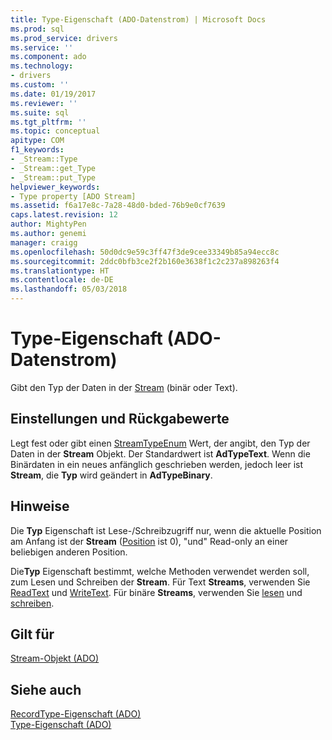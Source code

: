 ```yaml
---
title: Type-Eigenschaft (ADO-Datenstrom) | Microsoft Docs
ms.prod: sql
ms.prod_service: drivers
ms.service: ''
ms.component: ado
ms.technology:
- drivers
ms.custom: ''
ms.date: 01/19/2017
ms.reviewer: ''
ms.suite: sql
ms.tgt_pltfrm: ''
ms.topic: conceptual
apitype: COM
f1_keywords:
- _Stream::Type
- _Stream::get_Type
- _Stream::put_Type
helpviewer_keywords:
- Type property [ADO Stream]
ms.assetid: f6a17e8c-7a28-48d0-bded-76b9e0cf7639
caps.latest.revision: 12
author: MightyPen
ms.author: genemi
manager: craigg
ms.openlocfilehash: 50d0dc9e59c3ff47f3de9cee33349b85a94ecc8c
ms.sourcegitcommit: 2ddc0bfb3ce2f2b160e3638f1c2c237a898263f4
ms.translationtype: HT
ms.contentlocale: de-DE
ms.lasthandoff: 05/03/2018
---
```

# <a name="type-property-ado-stream"></a>Type-Eigenschaft (ADO-Datenstrom)
Gibt den Typ der Daten in der [Stream](../../../ado/reference/ado-api/stream-object-ado.md) (binär oder Text).  
  
## <a name="settings-and-return-values"></a>Einstellungen und Rückgabewerte  
 Legt fest oder gibt einen [StreamTypeEnum](../../../ado/reference/ado-api/streamtypeenum.md) Wert, der angibt, den Typ der Daten in der **Stream** Objekt. Der Standardwert ist **AdTypeText**. Wenn die Binärdaten in ein neues anfänglich geschrieben werden, jedoch leer ist **Stream**, die **Typ** wird geändert in **AdTypeBinary**.  
  
## <a name="remarks"></a>Hinweise  
 Die **Typ** Eigenschaft ist Lese-/Schreibzugriff nur, wenn die aktuelle Position am Anfang ist der **Stream** ([Position](../../../ado/reference/ado-api/position-property-ado.md) ist 0), "und" Read-only an einer beliebigen anderen Position.  
  
 Die**Typ** Eigenschaft bestimmt, welche Methoden verwendet werden soll, zum Lesen und Schreiben der **Stream**. Für Text **Streams**, verwenden Sie [ReadText](../../../ado/reference/ado-api/readtext-method.md) und [WriteText](../../../ado/reference/ado-api/writetext-method.md). Für binäre **Streams**, verwenden Sie [lesen](../../../ado/reference/ado-api/read-method.md) und [schreiben](../../../ado/reference/ado-api/write-method.md).  
  
## <a name="applies-to"></a>Gilt für  
 [Stream-Objekt (ADO)](../../../ado/reference/ado-api/stream-object-ado.md)  
  
## <a name="see-also"></a>Siehe auch  
 [RecordType-Eigenschaft (ADO)](../../../ado/reference/ado-api/recordtype-property-ado.md)   
 [Type-Eigenschaft (ADO)](../../../ado/reference/ado-api/type-property-ado.md)
